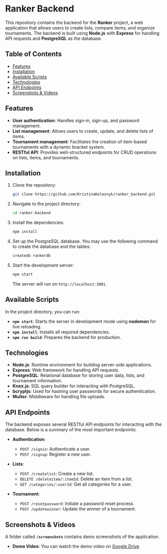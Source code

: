 # Ranker Backend

This repository contains the backend for the **Ranker** project, a web application that allows users to create lists, compare items, and organize tournaments. The backend is built using **Node.js** with **Express** for handling API requests and **PostgreSQL** as the database.

## Table of Contents

- [Features](#features)
- [Installation](#installation)
- [Available Scripts](#available-scripts)
- [Technologies](#technologies)
- [API Endpoints](#api-endpoints)
- [Screenshots & Videos](#screenshots--videos)

## Features

- **User authentication**: Handles sign-in, sign-up, and password management.
- **List management**: Allows users to create, update, and delete lists of items.
- **Tournament management**: Facilitates the creation of item-based tournaments with a dynamic bracket system.
- **RESTful API**: Provides well-structured endpoints for CRUD operations on lists, items, and tournaments.

## Installation

1. Clone the repository:

   ```bash
   git clone https://github.com/KristinaKolesnyk/ranker_backend.git
   ```

2. Navigate to the project directory:

   ```bash
   cd ranker-backend
   ```

3. Install the dependencies:

   ```bash
   npm install
   ```

4. Set up the PostgreSQL database. You may use the following command to create the database and the tables:

   ```bash
   createdb rankerdb
   ```

5. Start the development server:

   ```bash
   npm start
   ```

   The server will run on `http://localhost:3001`.

## Available Scripts

In the project directory, you can run:

- **`npm start`**: Starts the server in development mode using **nodemon** for live reloading.
- **`npm install`**: Installs all required dependencies.
- **`npm run build`**: Prepares the backend for production.

## Technologies

- **Node.js**: Runtime environment for building server-side applications.
- **Express**: Web framework for handling API requests.
- **PostgreSQL**: Relational database for storing user data, lists, and tournament information.
- **Knex.js**: SQL query builder for interacting with PostgreSQL.
- **bcryptjs**: Used for hashing user passwords for secure authentication.
- **Multer**: Middleware for handling file uploads.

## API Endpoints

The backend exposes several RESTful API endpoints for interacting with the database. Below is a summary of the most important endpoints:

- **Authentication**:
  - `POST /signin`: Authenticate a user.
  - `POST /signup`: Register a new user.
  
- **Lists**:
  - `POST /createlist`: Create a new list.
  - `DELETE /deleteitem/:itemId`: Delete an item from a list.
  - `GET /categories/:userId`: Get all categories for a user.
  
- **Tournament**:
  - `POST /resetpassword`: Initiate a password reset process.
  - `POST /updatewinner`: Update the winner of a tournament.

## Screenshots & Videos

A folder called **`/screenshots`** contains demo screenshots of the application.

- **Demo Video**: You can watch the demo video on [Google Drive](https://drive.google.com/file/d/1VphzLdFyHtjBdn0MP5WybtCAW-bC7GQY/view?usp=sharing).
